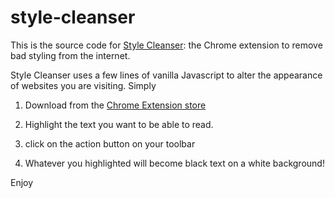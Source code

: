 # style-cleanser

This is the source code for [Style Cleanser](https://chrome.google.com/webstore/detail/style-cleanser/bgkkhapaofaejmhmjdceliaecppkefhp): the Chrome extension to remove bad styling from the internet.

Style Cleanser uses a few lines of vanilla Javascript to alter the appearance of websites you are visiting. Simply

1. Download from the [Chrome Extension store](https://chrome.google.com/webstore/detail/style-cleanser/bgkkhapaofaejmhmjdceliaecppkefhp)

2. Highlight the text you want to be able to read.

3. click on the action button on your toolbar

4. Whatever you highlighted will become black text on a white background!

Enjoy
